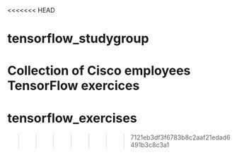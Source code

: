 <<<<<<< HEAD
# tensorflow_studygroup
Collection of Cisco employees TensorFlow exercices
=======
# tensorflow_exercises
>>>>>>> 7121eb3df3f6783b8c2aaf21edad6491b3c8c3a1

